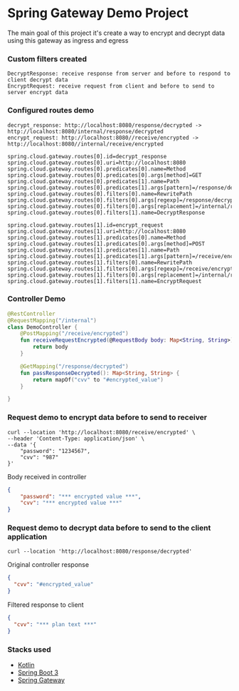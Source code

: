 # Spring Gateway Demo Project

The main goal of this project it's create a way to encrypt and decrypt data using this gateway as ingress and egress


### Custom filters created
```properties
DecryptResponse: receive response from server and before to respond to client decrypt data
EncryptRequest: receive request from client and before to send to server encrypt data
```

### Configured routes demo
```text
decrypt_response: http://localhost:8080/response/decrypted -> http://localhost:8080/internal/response/decrypted
encrypt_request: http://localhost:8080//receive/encrypted -> http://localhost:8080//internal/receive/encrypted
```

```properties
spring.cloud.gateway.routes[0].id=decrypt_response
spring.cloud.gateway.routes[0].uri=http://localhost:8080
spring.cloud.gateway.routes[0].predicates[0].name=Method
spring.cloud.gateway.routes[0].predicates[0].args[method]=GET
spring.cloud.gateway.routes[0].predicates[1].name=Path
spring.cloud.gateway.routes[0].predicates[1].args[pattern]=/response/decrypted
spring.cloud.gateway.routes[0].filters[0].name=RewritePath
spring.cloud.gateway.routes[0].filters[0].args[regexp]=/response/decrypted
spring.cloud.gateway.routes[0].filters[0].args[replacement]=/internal/response/decrypted
spring.cloud.gateway.routes[0].filters[1].name=DecryptResponse

spring.cloud.gateway.routes[1].id=encrypt_request
spring.cloud.gateway.routes[1].uri=http://localhost:8080
spring.cloud.gateway.routes[1].predicates[0].name=Method
spring.cloud.gateway.routes[1].predicates[0].args[method]=POST
spring.cloud.gateway.routes[1].predicates[1].name=Path
spring.cloud.gateway.routes[1].predicates[1].args[pattern]=/receive/encrypted
spring.cloud.gateway.routes[1].filters[0].name=RewritePath
spring.cloud.gateway.routes[1].filters[0].args[regexp]=/receive/encrypted
spring.cloud.gateway.routes[1].filters[0].args[replacement]=/internal/receive/encrypted
spring.cloud.gateway.routes[1].filters[1].name=EncryptRequest
```

### Controller Demo
```Kotlin
@RestController
@RequestMapping("/internal")
class DemoController {
    @PostMapping("/receive/encrypted")
    fun receiveRequestEncrypted(@RequestBody body: Map<String, String>): Map<String, String> {
        return body
    }

    @GetMapping("/response/decrypted")
    fun passResponseDecrypted(): Map<String, String> {
        return mapOf("cvv" to "#encrypted_value")
    }

}
```

### Request demo to encrypt data before to send to receiver
```shell
curl --location 'http://localhost:8080/receive/encrypted' \
--header 'Content-Type: application/json' \
--data '{
    "password": "1234567",
    "cvv": "987"
}'
```
Body received in controller
```json
{
    "password": "*** encrypted value ***",
    "cvv": "*** encrypted value ***"
}
```

### Request demo to decrypt data before to send to the client application
```shell
curl --location 'http://localhost:8080/response/decrypted'
```
Original controller response
```json
{
  "cvv": "#encrypted_value"
}
```
Filtered response to client
```json
{
  "cvv": "*** plan text ***"
}
```

### Stacks used
- [Kotlin](https://kotlinlang.org/)
- [Spring Boot 3](https://docs.spring.io/spring-boot/docs/3.1.2/reference/html/)
- [Spring Gateway](https://docs.spring.io/spring-cloud-gateway/docs/4.0.6/reference/html/)